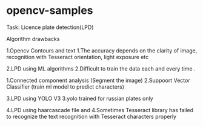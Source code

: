 # opencv-samples



Task:  Licence plate detection(LPD)


Algorithm                                                  drawbacks


1.Opencv Contours and text                  1.The accuracy depends on the clarity of image,
 recognition with Tesseract                     orientation, light exposure etc           
 

2.LPD using ML algorithms                   2.Difficult to train the data each and every time .

 1.Connected component analysis
   (Segment the image)
 2.Suppoort Vector Classifier
  (train ml model to predict characters)


3.LPD using YOLO V3                         3.yolo trained for russian plates only


4.LPD using haarcascade file and            4.Sometimes Tesseract library has failed to recognize the 
text recognition with Tesseract               characters properly
